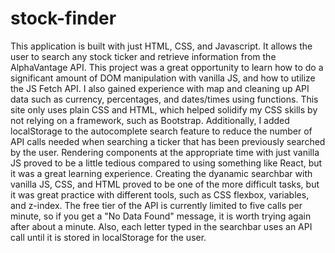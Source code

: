 # stock-finder
  This application is built with just HTML, CSS, and Javascript. It allows the user to search any stock ticker and retrieve information from the AlphaVantage API. This project was a great opportunity to learn how to do a significant amount of DOM manipulation with vanilla JS, and how to utilize the JS Fetch API. I also gained experience with map and cleaning up API data such as currency, percentages, and dates/times using functions. This site only uses plain CSS and HTML, which helped solidify my CSS skills by not relying on a framework, such as Bootstrap. Additionally, I added localStorage to the autocomplete search feature to reduce the number of API calls needed when searching a ticker that has been previously searched by the user. Rendering components at the appropriate time with just vanilla JS proved to be a little tedious compared to using something like React, but it was a great learning experience. Creating the dyanamic searchbar with vanilla JS, CSS, and HTML proved to be one of the more difficult tasks, but it was great practice with different tools, such as CSS flexbox, variables, and z-index. The free tier of the API is currently limited to five calls per minute, so if you get a "No Data Found" message, it is worth trying again after about a minute. Also, each letter typed in the searchbar uses an API call until it is stored in localStorage for the user.
